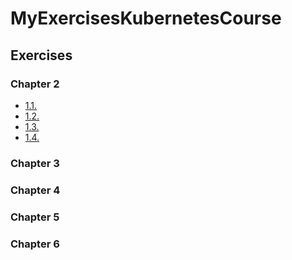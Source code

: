 # MyExercisesKubernetesCourse

## Exercises

### Chapter 2

- [1.1.](https://github.com/korppvi/MyExercisesKubernetesCourse/tree/v1.1/logOutput)
- [1.2.](https://github.com/korppvi/MyExercisesKubernetesCourse/tree/v1.2/courseProject)
- [1.3.](https://github.com/korppvi/MyExercisesKubernetesCourse/tree/v1.3/logOutput)
- [1.4.](https://github.com/korppvi/MyExercisesKubernetesCourse/tree/v1.4/courseProject)

### Chapter 3

### Chapter 4

### Chapter 5

### Chapter 6